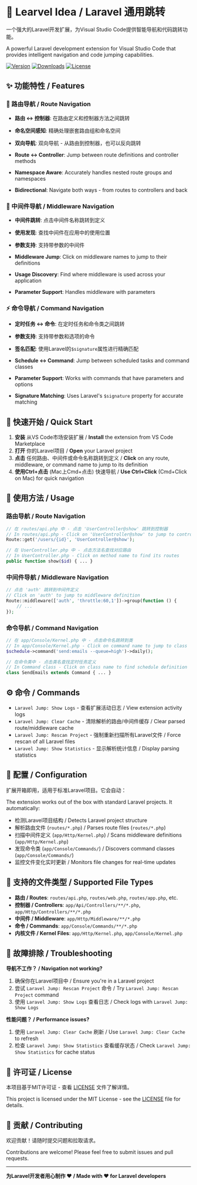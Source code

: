 # 🚀 Learvel Idea / Laravel 通用跳转

一个强大的Laravel开发扩展，为Visual Studio Code提供智能导航和代码跳转功能。

A powerful Laravel development extension for Visual Studio Code that provides intelligent navigation and code jumping capabilities.

[![Version](https://img.shields.io/visual-studio-marketplace/v/jlcodes.learvel-idea?style=flat-square)](https://marketplace.visualstudio.com/items?itemName=jlcodes.learvel-idea)
[![Downloads](https://img.shields.io/visual-studio-marketplace/d/jlcodes.learvel-idea?style=flat-square)](https://marketplace.visualstudio.com/items?itemName=jlcodes.learvel-idea)
[![License](https://img.shields.io/github/license/jlcodes99/vscode-learvel-idea?style=flat-square)](LICENSE)

## ✨ 功能特性 / Features

### 🎯 路由导航 / Route Navigation
- **路由 ↔ 控制器**: 在路由定义和控制器方法之间跳转
- **命名空间感知**: 精确处理嵌套路由组和命名空间
- **双向导航**: 双向导航 - 从路由到控制器，也可以反向跳转

- **Route ↔ Controller**: Jump between route definitions and controller methods
- **Namespace Aware**: Accurately handles nested route groups and namespaces
- **Bidirectional**: Navigate both ways - from routes to controllers and back

### 🔧 中间件导航 / Middleware Navigation  
- **中间件跳转**: 点击中间件名称跳转到定义
- **使用发现**: 查找中间件在应用中的使用位置
- **参数支持**: 支持带参数的中间件

- **Middleware Jump**: Click on middleware names to jump to their definitions
- **Usage Discovery**: Find where middleware is used across your application
- **Parameter Support**: Handles middleware with parameters

### ⚡ 命令导航 / Command Navigation
- **定时任务 ↔ 命令**: 在定时任务和命令类之间跳转
- **参数支持**: 支持带参数和选项的命令
- **签名匹配**: 使用Laravel的`$signature`属性进行精确匹配

- **Schedule ↔ Command**: Jump between scheduled tasks and command classes
- **Parameter Support**: Works with commands that have parameters and options
- **Signature Matching**: Uses Laravel's `$signature` property for accurate matching

## 🚀 快速开始 / Quick Start

1. **安装** 从VS Code市场安装扩展 / **Install** the extension from VS Code Marketplace
2. **打开** 你的Laravel项目 / **Open** your Laravel project
3. **点击** 任何路由、中间件或命令名称跳转到定义 / **Click** on any route, middleware, or command name to jump to its definition
4. **使用Ctrl+点击** (Mac上Cmd+点击) 快速导航 / **Use Ctrl+Click** (Cmd+Click on Mac) for quick navigation

## 📖 使用方法 / Usage

### 路由导航 / Route Navigation
```php
// 在 routes/api.php 中 - 点击 'UserController@show' 跳转到控制器
// In routes/api.php - Click on 'UserController@show' to jump to controller
Route::get('/users/{id}', 'UserController@show');

// 在 UserController.php 中 - 点击方法名查找对应路由
// In UserController.php - Click on method name to find its routes
public function show($id) { ... }
```

### 中间件导航 / Middleware Navigation
```php
// 点击 'auth' 跳转到中间件定义
// Click on 'auth' to jump to middleware definition
Route::middleware(['auth', 'throttle:60,1'])->group(function () {
    // ...
});
```

### 命令导航 / Command Navigation
```php
// 在 app/Console/Kernel.php 中 - 点击命令名跳转到类
// In app/Console/Kernel.php - Click on command name to jump to class
$schedule->command('send:emails --queue=high')->daily();

// 在命令类中 - 点击类名查找定时任务定义
// In Command class - Click on class name to find schedule definition
class SendEmails extends Command { ... }
```

## ⚙️ 命令 / Commands

- `Laravel Jump: Show Logs` - 查看扩展活动日志 / View extension activity logs
- `Laravel Jump: Clear Cache` - 清除解析的路由/中间件缓存 / Clear parsed route/middleware cache
- `Laravel Jump: Rescan Project` - 强制重新扫描所有Laravel文件 / Force rescan of all Laravel files
- `Laravel Jump: Show Statistics` - 显示解析统计信息 / Display parsing statistics

## 🔧 配置 / Configuration

扩展开箱即用，适用于标准Laravel项目。它会自动：

The extension works out of the box with standard Laravel projects. It automatically:

- 检测Laravel项目结构 / Detects Laravel project structure
- 解析路由文件 (`routes/*.php`) / Parses route files (`routes/*.php`)
- 扫描中间件定义 (`app/Http/Kernel.php`) / Scans middleware definitions (`app/Http/Kernel.php`)
- 发现命令类 (`app/Console/Commands/`) / Discovers command classes (`app/Console/Commands/`)
- 监控文件变化实时更新 / Monitors file changes for real-time updates

## 📁 支持的文件类型 / Supported File Types

- **路由 / Routes**: `routes/api.php`, `routes/web.php`, `routes/app.php`, etc.
- **控制器 / Controllers**: `app/Api/Controllers/**/*.php`, `app/Http/Controllers/**/*.php`
- **中间件 / Middleware**: `app/Http/Middleware/**/*.php`
- **命令 / Commands**: `app/Console/Commands/**/*.php`
- **内核文件 / Kernel Files**: `app/Http/Kernel.php`, `app/Console/Kernel.php`

## 🐛 故障排除 / Troubleshooting

**导航不工作？ / Navigation not working?**
1. 确保你在Laravel项目中 / Ensure you're in a Laravel project
2. 尝试 `Laravel Jump: Rescan Project` 命令 / Try `Laravel Jump: Rescan Project` command
3. 使用 `Laravel Jump: Show Logs` 查看日志 / Check logs with `Laravel Jump: Show Logs`

**性能问题？ / Performance issues?**
1. 使用 `Laravel Jump: Clear Cache` 刷新 / Use `Laravel Jump: Clear Cache` to refresh
2. 检查 `Laravel Jump: Show Statistics` 查看缓存状态 / Check `Laravel Jump: Show Statistics` for cache status

## 📝 许可证 / License

本项目基于MIT许可证 - 查看 [LICENSE](LICENSE) 文件了解详情。

This project is licensed under the MIT License - see the [LICENSE](LICENSE) file for details.

## 🤝 贡献 / Contributing

欢迎贡献！请随时提交问题和拉取请求。

Contributions are welcome! Please feel free to submit issues and pull requests.

---

**为Laravel开发者用心制作 ❤️ / Made with ❤️ for Laravel developers**